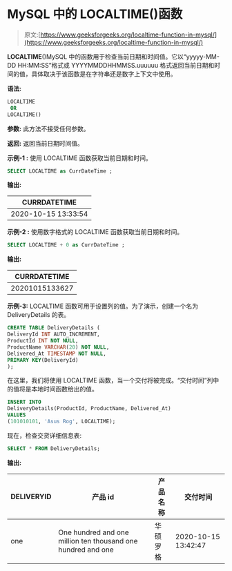 # MySQL 中的 LOCALTIME()函数

> 原文:[https://www.geeksforgeeks.org/localtime-function-in-mysql/](https://www.geeksforgeeks.org/localtime-function-in-mysql/)

**LOCALTIME**()MySQL 中的函数用于检查当前日期和时间值。它以“yyyyy-MM-DD HH:MM:SS”格式或 YYYYMMDDHHMMSS.uuuuuu 格式返回当前日期和时间的值，具体取决于该函数是在字符串还是数字上下文中使用。

**语法:**

```sql
LOCALTIME
 OR
LOCALTIME()

```

**参数:**
此方法不接受任何参数。

**返回:**
返回当前日期时间值。

**示例-1 :**
使用 LOCALTIME 函数获取当前日期和时间。

```sql
SELECT LOCALTIME as CurrDateTime ;

```

**输出:**

| CURRDATETIME |
| --- |
| 2020-10-15 13:33:54 |

**示例-2 :**
使用数字格式的 LOCALTIME 函数获取当前日期和时间。

```sql
SELECT LOCALTIME + 0 as CurrDateTime ;

```

**输出:**

| CURRDATETIME |
| --- |
| 20201015133627 |

**示例-3:**
LOCALTIME 函数可用于设置列的值。为了演示，创建一个名为 DeliveryDetails 的表。

```sql
CREATE TABLE DeliveryDetails (
DeliveryId INT AUTO_INCREMENT,
ProductId INT NOT NULL,
ProductName VARCHAR(20) NOT NULL,
Delivered_At TIMESTAMP NOT NULL,
PRIMARY KEY(DeliveryId)
);

```

在这里，我们将使用 LOCALTIME 函数，当一个交付将被完成。“交付时间”列中的值将是本地时间函数给出的值。

```sql
INSERT INTO  
DeliveryDetails(ProductId, ProductName, Delivered_At)
VALUES
(101010101, 'Asus Rog', LOCALTIME);

```

现在，检查交货详细信息表:

```sql
SELECT * FROM DeliveryDetails;

```

**输出:**

| DELIVERYID | 产品 id | 产品名称 | 交付时间 |
| --- | --- | --- | --- |
| one | One hundred and one million ten thousand one hundred and one | 华硕罗格 | 2020-10-15 13:42:47 |